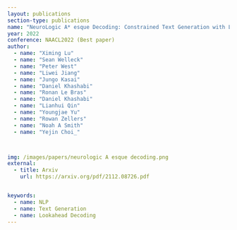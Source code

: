 ```yaml
---
layout: publications
section-type: publications
name: "NeuroLogic A* esque Decoding: Constrained Text Generation with Lookahead Heuristics"
year: 2022
conference: NAACL2022 (Best paper)
author:
  - name: "Ximing Lu"
  - name: "Sean Welleck"
  - name: "Peter West"
  - name: "Liwei Jiang"
  - name: "Jungo Kasai"
  - name: "Daniel Khashabi"
  - name: "Ronan Le Bras"
  - name: "Daniel Khashabi"
  - name: "Lianhui Qin"
  - name: "Youngjae Yu"
  - name: "Rowan Zellers"
  - name: "Noah A Smith"
  - name: "Yejin Choi_"



img: /images/papers/neurologic A esque decoding.png
external:
  - title: Arxiv
    url: https://arxiv.org/pdf/2112.08726.pdf


keywords:
  - name: NLP
  - name: Text Generation
  - name: Lookahead Decoding
---
```



